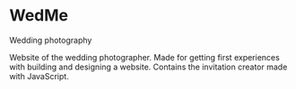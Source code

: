 # WedMe
Wedding photography

Website of the wedding photographer. Made for getting first experiences with building and designing a website.
Contains the invitation creator made with JavaScript.


